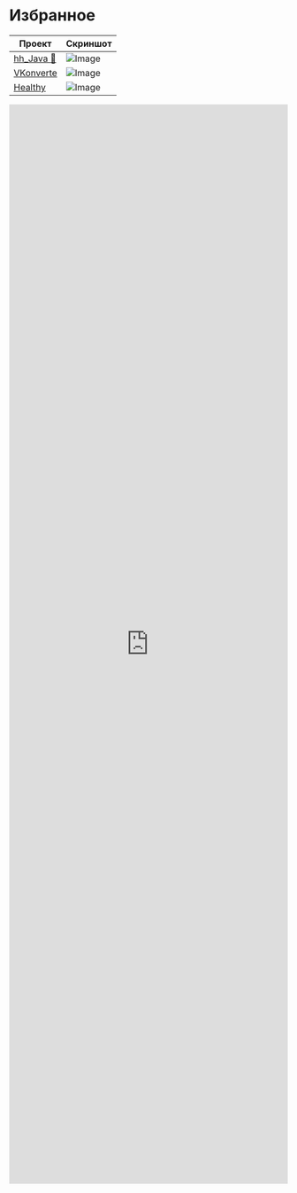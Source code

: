 # Избранное

Проект | Скриншот
------------ | -------------
[hh_Java :herb:](https://mobiskif.github.io/hh_JAVA/) | ![Image](https://raw.githubusercontent.com/mobiskif/hh_JAVA/master/res/hh.png) 
[VKonverte](https://mobiskif.github.io/VKonverte_PHP/) |  ![Image](https://mobiskif.github.io/VKonverte_PHP/1.png) 
[Healthy](https://mobiskif.github.io/Healthy_ANDROID/) |  ![Image](https://mobiskif.github.io/Healthy_ANDROID/1.png) 

<p><iframe src="https://mobiskif.github.io/hh_JAVA/" width="100%" height="50%" frameborder="0"></iframe></p>
